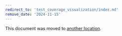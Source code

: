 ```yaml
---
redirect_to: 'test_coverage_visualization/index.md'
remove_date: '2024-11-15'
---
```


<!-- markdownlint-disable -->

This document was moved to [another location](test_coverage_visualization/index.md).

<!-- This redirect file can be deleted after <2024-11-15>. -->
<!-- Redirects that point to other docs in the same project expire in three months. -->
<!-- Redirects that point to docs in a different project or site (for example, link is not relative and starts with `https:`) expire in one year. -->
<!-- Before deletion, see: https://docs.gitlab.com/ee/development/documentation/redirects.html -->
